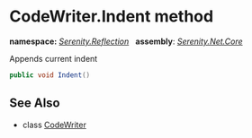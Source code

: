 # CodeWriter.Indent method
**namespace:** *[Serenity.Reflection](../../README.md#serenity.reflection-namespace)*   **assembly**: *[Serenity.Net.Core](../../README.md)*

Appends current indent

```csharp
public void Indent()
```

## See Also

* class [CodeWriter](../CodeWriter.md)